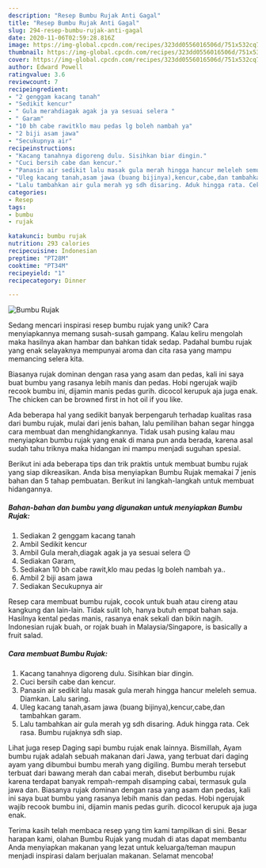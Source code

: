 ```yaml
---
description: "Resep Bumbu Rujak Anti Gagal"
title: "Resep Bumbu Rujak Anti Gagal"
slug: 294-resep-bumbu-rujak-anti-gagal
date: 2020-11-06T02:59:28.816Z
image: https://img-global.cpcdn.com/recipes/323dd0556016506d/751x532cq70/bumbu-rujak-foto-resep-utama.jpg
thumbnail: https://img-global.cpcdn.com/recipes/323dd0556016506d/751x532cq70/bumbu-rujak-foto-resep-utama.jpg
cover: https://img-global.cpcdn.com/recipes/323dd0556016506d/751x532cq70/bumbu-rujak-foto-resep-utama.jpg
author: Edward Powell
ratingvalue: 3.6
reviewcount: 7
recipeingredient:
- "2 genggam kacang tanah"
- "Sedikit kencur"
- " Gula merahdiagak agak ja ya sesuai selera "
- " Garam"
- "10 bh cabe rawitklo mau pedas lg boleh nambah ya"
- "2 biji asam jawa"
- "Secukupnya air"
recipeinstructions:
- "Kacang tanahnya digoreng dulu. Sisihkan biar dingin."
- "Cuci bersih cabe dan kencur."
- "Panasin air sedikit lalu masak gula merah hingga hancur meleleh semua. Diamkan. Lalu saring."
- "Uleg kacang tanah,asam jawa (buang bijinya),kencur,cabe,dan tambahkan garam."
- "Lalu tambahkan air gula merah yg sdh disaring. Aduk hingga rata. Cek rasa. Bumbu rujaknya sdh siap."
categories:
- Resep
tags:
- bumbu
- rujak

katakunci: bumbu rujak 
nutrition: 293 calories
recipecuisine: Indonesian
preptime: "PT28M"
cooktime: "PT34M"
recipeyield: "1"
recipecategory: Dinner

---
```



![Bumbu Rujak](https://img-global.cpcdn.com/recipes/323dd0556016506d/751x532cq70/bumbu-rujak-foto-resep-utama.jpg)

Sedang mencari inspirasi resep bumbu rujak yang unik? Cara menyiapkannya memang susah-susah gampang. Kalau keliru mengolah maka hasilnya akan hambar dan bahkan tidak sedap. Padahal bumbu rujak yang enak selayaknya mempunyai aroma dan cita rasa yang mampu memancing selera kita.

Biasanya rujak dominan dengan rasa yang asam dan pedas, kali ini saya buat bumbu yang rasanya lebih manis dan pedas. Hobi ngerujak wajib recook bumbu ini, dijamin manis pedas gurih. dicocol kerupuk aja juga enak. The chicken can be browned first in hot oil if you like.

Ada beberapa hal yang sedikit banyak berpengaruh terhadap kualitas rasa dari bumbu rujak, mulai dari jenis bahan, lalu pemilihan bahan segar hingga cara membuat dan menghidangkannya. Tidak usah pusing kalau mau menyiapkan bumbu rujak yang enak di mana pun anda berada, karena asal sudah tahu triknya maka hidangan ini mampu menjadi suguhan spesial.


Berikut ini ada beberapa tips dan trik praktis untuk membuat bumbu rujak yang siap dikreasikan. Anda bisa menyiapkan Bumbu Rujak memakai 7 jenis bahan dan 5 tahap pembuatan. Berikut ini langkah-langkah untuk membuat hidangannya.

<!--inarticleads1-->

##### Bahan-bahan dan bumbu yang digunakan untuk menyiapkan Bumbu Rujak:

1. Sediakan 2 genggam kacang tanah
1. Ambil Sedikit kencur
1. Ambil  Gula merah,diagak agak ja ya sesuai selera 😉
1. Sediakan  Garam,
1. Sediakan 10 bh cabe rawit,klo mau pedas lg boleh nambah ya..
1. Ambil 2 biji asam jawa
1. Sediakan Secukupnya air


Resep cara membuat bumbu rujak, cocok untuk buah atau cireng atau kangkung dan lain-lain. Tidak sulit loh, hanya butuh empat bahan saja. Hasilnya kental pedas manis, rasanya enak sekali dan bikin nagih. Indonesian rujak buah, or rojak buah in Malaysia/Singapore, is basically a fruit salad. 

<!--inarticleads2-->

##### Cara membuat Bumbu Rujak:

1. Kacang tanahnya digoreng dulu. Sisihkan biar dingin.
1. Cuci bersih cabe dan kencur.
1. Panasin air sedikit lalu masak gula merah hingga hancur meleleh semua. Diamkan. Lalu saring.
1. Uleg kacang tanah,asam jawa (buang bijinya),kencur,cabe,dan tambahkan garam.
1. Lalu tambahkan air gula merah yg sdh disaring. Aduk hingga rata. Cek rasa. Bumbu rujaknya sdh siap.


Lihat juga resep Daging sapi bumbu rujak enak lainnya. Bismillah, Ayam bumbu rujak adalah sebuah makanan dari Jawa, yang terbuat dari daging ayam yang dibumbui bumbu merah yang digiling. Bumbu merah tersebut terbuat dari bawang merah dan cabai merah, disebut berbumbu rujak karena terdapat banyak rempah-rempah disamping cabai, termasuk gula jawa dan. Biasanya rujak dominan dengan rasa yang asam dan pedas, kali ini saya buat bumbu yang rasanya lebih manis dan pedas. Hobi ngerujak wajib recook bumbu ini, dijamin manis pedas gurih. dicocol kerupuk aja juga enak. 

Terima kasih telah membaca resep yang tim kami tampilkan di sini. Besar harapan kami, olahan Bumbu Rujak yang mudah di atas dapat membantu Anda menyiapkan makanan yang lezat untuk keluarga/teman maupun menjadi inspirasi dalam berjualan makanan. Selamat mencoba!
